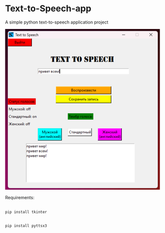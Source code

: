# Text-to-Speech-app
A simple python text-to-speech application project

![Интерфейс](screenshot_demo.png)

Requirements:
##
    pip install tkinter
##
    pip install pyttsx3
   
